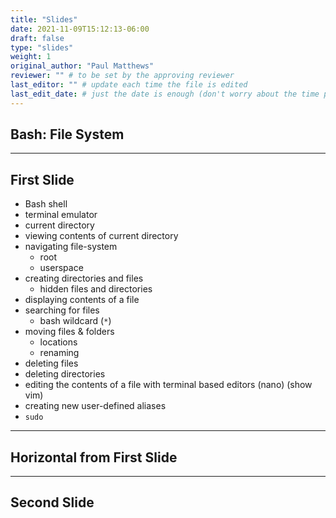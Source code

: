 ```yaml
---
title: "Slides"
date: 2021-11-09T15:12:13-06:00
draft: false
type: "slides"
weight: 1
original_author: "Paul Matthews" 
reviewer: "" # to be set by the approving reviewer
last_editor: "" # update each time the file is edited
last_edit_date: # just the date is enough (don't worry about the time portion)
---
```


## Bash: File System 

---

## First Slide

- Bash shell
- terminal emulator
- current directory
- viewing contents of current directory
- navigating file-system
  - root
  - userspace
- creating directories and files
  - hidden files and directories
- displaying contents of a file
- searching for files
  - bash wildcard (`*`)
- moving files & folders
  - locations
  - renaming
- deleting files
- deleting directories
- editing the contents of a file with terminal based editors (nano) (show vim)
- creating new user-defined aliases
- `sudo`

___

## Horizontal from First Slide

---

## Second Slide
